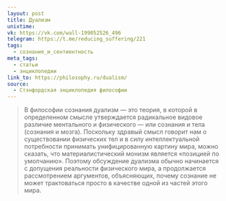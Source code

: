 ```yaml
---
layout: post
title: Дуализм
unixtime: 
vk: https://vk.com/wall-199052526_496
telegram: https://t.me/reducing_suffering/221
tags:
  - сознание_и_сентиентность
meta_tags:
  - статьи
  - энциклопедии
link_to: https://philosophy.ru/dualism/
source:
  - Стэнфордская энциклопедия философии
---
```

>В философии сознания дуализм — это теория, в которой в определенном смысле утверждается радикальное видовое различие ментального и физического — или сознания и тела (сознания и мозга). Поскольку здравый смысл говорит нам о существовании физических тел и в силу интеллектуальной потребности принимать унифицированную картину мира, можно сказать, что материалистический монизм является «позицией по умолчанию». Поэтому обсуждение дуализма обычно начинается с допущения реальности физического мира, а продолжается рассмотрением аргументов, объясняющих, почему сознание не может трактоваться просто в качестве одной из частей этого мира.

